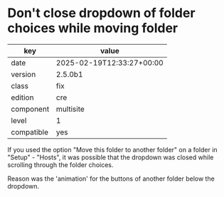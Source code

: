 [//]: # (werk v2)
# Don't close dropdown of folder choices while moving folder

key        | value
---------- | ---
date       | 2025-02-19T12:33:27+00:00
version    | 2.5.0b1
class      | fix
edition    | cre
component  | multisite
level      | 1
compatible | yes

If you used the option "Move this folder to another folder" on a folder in
"Setup" - "Hosts", it was possible that the dropdown was closed while scrolling
through the folder choices.

Reason was the 'animation' for the buttons of another folder below the
dropdown.
